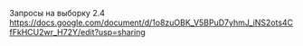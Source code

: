 Запросы на выборку 2.4 https://docs.google.com/document/d/1o8zuOBK_V5BPuD7yhmJ_iNS2ots4CfFkHCU2wr_H72Y/edit?usp=sharing
